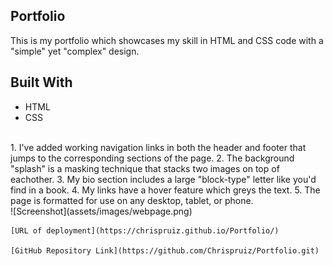 ## Portfolio
This is my portfolio which showcases my skill in HTML and CSS code with a "simple" yet "complex" design.

## Built With 
* HTML
* CSS
<br>
    1. I've added working navigation links in both the header and footer that jumps to the corresponding sections of the page.
    2. The background "splash" is a masking technique that stacks two images on top of eachother. 
    3. My bio section includes a large "block-type" letter like you'd find in a book.
    4. My links have a hover feature which greys the text.
    5. The page is formatted for use on any desktop, tablet, or phone.
<br>
    ![Screenshot](assets/images/webpage.png)
<br>
    
    [URL of deployment](https://chrispruiz.github.io/Portfolio/)
    
    [GitHub Repository Link](https://github.com/Chrispruiz/Portfolio.git)